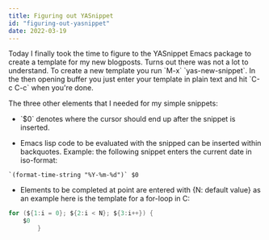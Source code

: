```yaml
---
title: Figuring out YASnippet
id: "figuring-out-yasnippet"
date: 2022-03-19
---
```





Today I finally took the time to figure to the YASnippet Emacs package
to create a template for my new blogposts. Turns out there was not a lot
to understand. To create a new template you run \`M-x\`
\`yas-new-snippet\`. In the then opening buffer you just enter your
template in plain text and hit \`C-c C-c\` when you're done.

The three other elements that I needed for my simple snippets:

-   \`\$0\` denotes where the cursor should end up after the snippet is
    inserted.

-   Emacs lisp code to be evaluated with the snipped can be inserted
    within backquotes. Example: the following snippet enters the current
    date in iso-format:

``` {.commonlisp org-language="emacs-lisp" tangle="yes"}
`(format-time-string "%Y-%m-%d")` $0
```

-   Elements to be completed at point are entered with {N: default
    value} as an example here is the template for a for-loop in C:

``` {.c tangle="yes"}
for (${1:i = 0}; ${2:i < N}; ${3:i++}) {
    $0
        }
```
